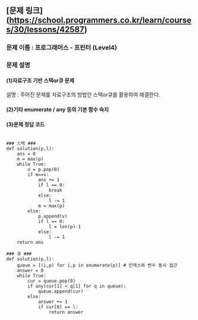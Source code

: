 ## [문제 링크] (https://school.programmers.co.kr/learn/courses/30/lessons/42587)
### 문제 이름 : 프로그래머스 - 프린터 (Level4)
### 문제 설명
#### (1)자료구조 기반 스택or큐 문제
설명 : 주어진 문제를 자료구조의 방법인 스택or큐를 활용하여 해결한다.
#### (2)기타 enumerate / any 등의 기본 함수 숙지


#### (3)문제 정답 코드
<pre>
<code>
### 스택 ###
def solution(p,l):
    ans = 0
    m = max(p)
    while True:
        v = p.pop(0)
        if m==v:
            ans += 1
            if l == 0:
                break
            else:
                l -= 1
            m = max(p)
        else:
            p.append(v)
            if l == 0:
                l = len(p)-1
            else:
                l -= 1
    return ans
    
### 큐 ###
def solution(p,l):
    queue = [(i,p) for i,p in enumerate(p)] # 인덱스와 변수 동시 접근
    answer = 0
    while True:
        cur = queue.pop(0)
        if any(cur[1] < q[1] for q in queue):
            queue.append(cur)
        else:
            answer += 1
            if cur[0] == l:
                return answer

</code>
</pre


